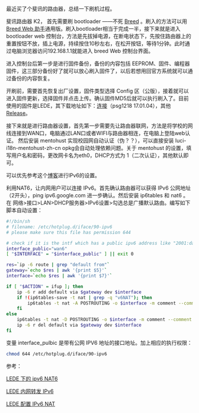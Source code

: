 
最近买了个斐讯的路由器，总结一下刷机过程。

<!--more-->

斐讯路由器 K2， 首先需要刷 bootloader ——不死 [Breed](http://www.right.com.cn/forum/thread-161906-1-1.html) 。刷入的方法可以用 [Breed Web 助手](https://weibo.com/itmfb?reason=&retcode=)通用版。刷入bootloader相当于完成一半，接下来就是进入bootloader web 控制台，方法是先拔掉电源，在断电状态下，先按住路由器上的重置按钮不放，插上电源，持续按住10秒左右，在松开按钮，等待1分钟。此时通过电脑浏览器访问192.168.1.1就能进入 breed Web 控制台界面。

进入控制台后第一步是进行固件备份，备份的内容包括 EEPROM、固件、编程器固件，这三部分备份好了就可以放心刷入固件了，以后若想用回官方系统就可以通过备份的内容恢复。

开刷前，需要首先恢复出厂设置，固件类型选择 Config 区（公版），接着就可以进入固件更新，选择固件并点击上传。确认固件MD5后就可以执行刷入了。目前使用的固件是LEDE，其下载地址如下：[连接](https://downloads.lede-project.org/releases/17.01.4/targets/ramips/mt7620/lede-17.01.4-ramips-mt7620-psg1218-squashfs-sysupgrade.bin)（psg1218 17.01.04），其他 [Release](https://downloads.lede-project.org/releases/)。

接下来就是进行路由器设置，首先第一步需要先让路由器联网，方法是将学校的网线连接到WAN口，电脑通过LAN口或者WIFI与路由器相连，在电脑上登陆web认证。
然后安装 mentohust 实现校园网自动认证（伪？？），可以直接安装 luci-i18n-mentohust-zh-cn opkg会自动处理依赖问题。关于 mentohust 的设置，填写用户名和密码，更改网卡名为eth0，DHCP方式为 1（二次认证），其他默认即可。

可以优先参考这个[博客](https://www.weining.me/2016/09/05/config-ipv6-on-openwrt-based-router)进行IPv6的设置。

利用NAT6，让内网用户可以连接 IPv6。首先确认路由器可以获得 IPv6 公网地址（2开头），ping ipv6.google.com 进一步确认。然后安装 ip6tables 和 nat6 。在 网络>接口>LAN>DHCP服务器>IPv6设置>勾选总是广播默认路由。编写如下脚本自动设置：
```bash
#!/bin/sh
# filename: /etc/hotplug.d/iface/90-ipv6
# please make sure this file has permission 644

# check if it is the intf which has a public ipv6 address like "2001:da8:100d:aaaa:485c::1/64"
interface_public="wan6"
[ "$INTERFACE" = "$interface_public" ] || exit 0

res=`ip -6 route | grep "default from"`
gateway=`echo $res | awk '{print $5}'`
interface=`echo $res | awk '{print $7}'`

if [ "$ACTION" = ifup ]; then
    ip -6 r add default via $gateway dev $interface
    if !(ip6tables-save -t nat | grep -q "v6NAT"); then
        ip6tables -t nat -A POSTROUTING -o $interface -m comment --comment "v6NAT" -j MASQUERADE
    fi
else
    ip6tables -t nat -D POSTROUTING -o $interface -m comment --comment "v6NAT" -j MASQUERADE
    ip -6 r del default via $gateway dev $interface
fi
```
变量 interface_pulbic 是带有公网 IPV6 地址的接口地址。加上相应的执行权限：

```bash
chmod 644 /etc/hotplug.d/iface/90-ipv6
```

参考：

[LEDE 下的 ipv6 NAT6](https://lixingcong.github.io/2017/04/24/ipv6-nat-lede/)

[LEDE 内网转发 IPv6](https://i-meto.com/lede-ipv6/amp/)

[LEDE 配置 IPv6 NAT](https://blog.blacate.me/2017/04/09/ipv6-nat-on-openert-lede/)



